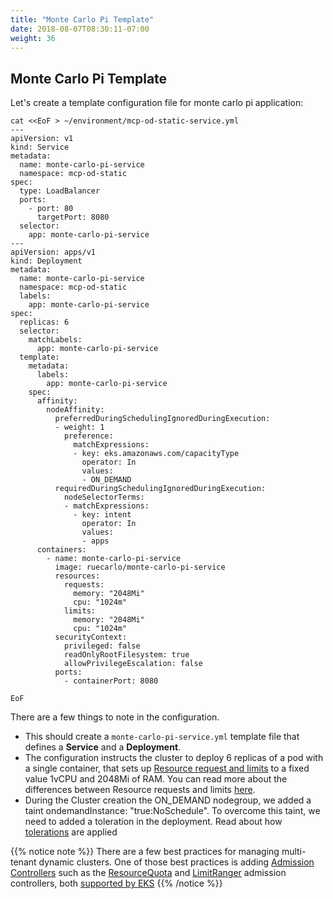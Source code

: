 ```yaml
---
title: "Monte Carlo Pi Template"
date: 2018-08-07T08:30:11-07:00
weight: 36
---
```


## Monte Carlo Pi Template

Let's create a template configuration file for monte carlo pi application:

```
cat <<EoF > ~/environment/mcp-od-static-service.yml
---
apiVersion: v1 
kind: Service 
metadata: 
  name: monte-carlo-pi-service
  namespace: mcp-od-static 
spec: 
  type: LoadBalancer 
  ports: 
    - port: 80 
      targetPort: 8080 
  selector: 
    app: monte-carlo-pi-service 
--- 
apiVersion: apps/v1 
kind: Deployment 
metadata: 
  name: monte-carlo-pi-service
  namespace: mcp-od-static 
  labels: 
    app: monte-carlo-pi-service 
spec: 
  replicas: 6 
  selector: 
    matchLabels: 
      app: monte-carlo-pi-service 
  template: 
    metadata: 
      labels: 
        app: monte-carlo-pi-service 
    spec: 
      affinity: 
        nodeAffinity: 
          preferredDuringSchedulingIgnoredDuringExecution: 
          - weight: 1 
            preference: 
              matchExpressions: 
              - key: eks.amazonaws.com/capacityType 
                operator: In 
                values: 
                - ON_DEMAND 
          requiredDuringSchedulingIgnoredDuringExecution: 
            nodeSelectorTerms: 
            - matchExpressions: 
              - key: intent 
                operator: In 
                values: 
                - apps
      containers: 
        - name: monte-carlo-pi-service 
          image: ruecarlo/monte-carlo-pi-service
          resources: 
            requests: 
              memory: "2048Mi" 
              cpu: "1024m" 
            limits: 
              memory: "2048Mi" 
              cpu: "1024m" 
          securityContext: 
            privileged: false 
            readOnlyRootFilesystem: true 
            allowPrivilegeEscalation: false 
          ports: 
            - containerPort: 8080 

EoF

```

There are a few things to note in the configuration.

* This should create a `monte-carlo-pi-service.yml` template file that defines a **Service** and a **Deployment**. 
* The configuration instructs the cluster to deploy 6 replicas of a pod with a single container, that sets up [Resource request and limits](https://kubernetes.io/docs/concepts/configuration/manage-compute-resources-container/#resource-requests-and-limits-of-pod-and-container) to a fixed value 1vCPU and 2048Mi of RAM. You can read more about the differences between Resource requests and limits [here](https://docs.aws.amazon.com/eks/latest/userguide/platform-versions.html).
* During the Cluster creation the ON_DEMAND nodegroup, we added a taint ondemandInstance: "true:NoSchedule". To overcome this taint, we need to added a toleration in the deployment. Read about how [tolerations](https://kubernetes.io/docs/concepts/configuration/taint-and-toleration/) are applied


{{% notice note %}}
There are a few best practices for managing multi-tenant dynamic clusters. One of those best practices is adding [Admission Controllers](https://kubernetes.io/docs/reference/access-authn-authz/admission-controllers/) such as the [ResourceQuota](https://kubernetes.io/docs/reference/access-authn-authz/admission-controllers/#resourcequota) and [LimitRanger](https://kubernetes.io/docs/reference/access-authn-authz/admission-controllers/#limitranger) admission controllers, both [supported by EKS](https://docs.aws.amazon.com/eks/latest/userguide/platform-versions.html)
{{% /notice %}}

